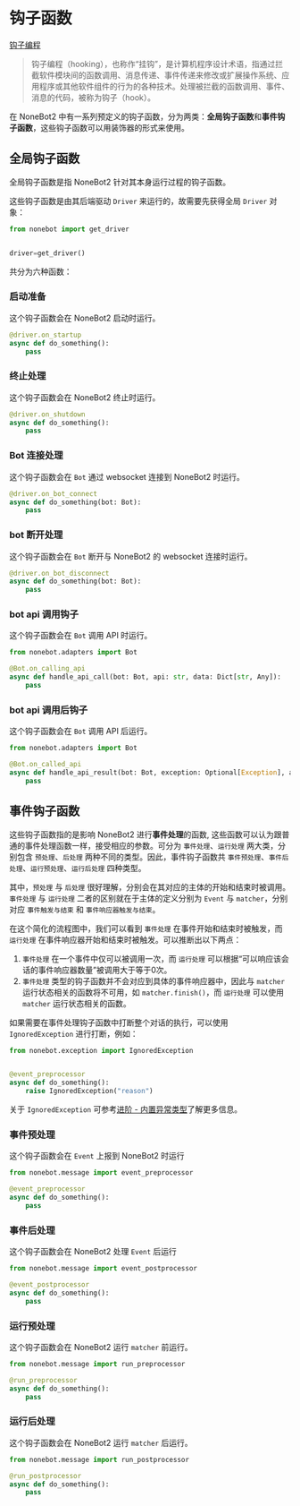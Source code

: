 # 钩子函数

[钩子编程](https://zh.wikipedia.org/wiki/%E9%92%A9%E5%AD%90%E7%BC%96%E7%A8%8B)

> 钩子编程（hooking），也称作“挂钩”，是计算机程序设计术语，指通过拦截软件模块间的函数调用、消息传递、事件传递来修改或扩展操作系统、应用程序或其他软件组件的行为的各种技术。处理被拦截的函数调用、事件、消息的代码，被称为钩子（hook）。

在 NoneBot2 中有一系列预定义的钩子函数，分为两类：**全局钩子函数**和**事件钩子函数**，这些钩子函数可以用装饰器的形式来使用。

## 全局钩子函数

全局钩子函数是指 NoneBot2 针对其本身运行过程的钩子函数。

这些钩子函数是由其后端驱动 `Driver` 来运行的，故需要先获得全局 `Driver` 对象：

```python
from nonebot import get_driver


driver=get_driver()
```

共分为六种函数：

### 启动准备

这个钩子函数会在 NoneBot2 启动时运行。

```python
@driver.on_startup
async def do_something():
    pass
```

### 终止处理

这个钩子函数会在 NoneBot2 终止时运行。

```python
@driver.on_shutdown
async def do_something():
    pass
```

### Bot 连接处理

这个钩子函数会在 `Bot` 通过 websocket 连接到 NoneBot2 时运行。

```python
@driver.on_bot_connect
async def do_something(bot: Bot):
    pass
```

### bot 断开处理

这个钩子函数会在 `Bot` 断开与 NoneBot2 的 websocket 连接时运行。

```python
@driver.on_bot_disconnect
async def do_something(bot: Bot):
    pass
```

### bot api 调用钩子

这个钩子函数会在 `Bot` 调用 API 时运行。

```python
from nonebot.adapters import Bot

@Bot.on_calling_api
async def handle_api_call(bot: Bot, api: str, data: Dict[str, Any]):
    pass
```

### bot api 调用后钩子

这个钩子函数会在 `Bot` 调用 API 后运行。

```python
from nonebot.adapters import Bot

@Bot.on_called_api
async def handle_api_result(bot: Bot, exception: Optional[Exception], api: str, data: Dict[str, Any], result: Any):
    pass
```

## 事件钩子函数

这些钩子函数指的是影响 NoneBot2 进行**事件处理**的函数, 这些函数可以认为跟普通的事件处理函数一样，接受相应的参数。可分为 `事件处理`、`运行处理` 两大类，分别包含 `预处理`、`后处理` 两种不同的类型。因此，事件钩子函数共 `事件预处理`、`事件后处理`、`运行预处理`、`运行后处理` 四种类型。

其中，`预处理` 与 `后处理` 很好理解，分别会在其对应的主体的开始和结束时被调用。`事件处理` 与 `运行处理` 二者的区别就在于主体的定义分别为 `Event` 与 `matcher`，分别对应 `事件触发与结束` 和 `事件响应器触发与结束`。

在这个简化的流程图中，我们可以看到 `事件处理` 在事件开始和结束时被触发，而 `运行处理` 在事件响应器开始和结束时被触发。可以推断出以下两点：

1. `事件处理` 在一个事件中仅可以被调用一次，而 `运行处理` 可以根据“可以响应该会话的事件响应器数量”被调用大于等于0次。
2. `事件处理` 类型的钩子函数并不会对应到具体的事件响应器中，因此与 `matcher` 运行状态相关的函数将不可用，如 `matcher.finish()`，而 `运行处理` 可以使用 `matcher` 运行状态相关的函数。

如果需要在事件处理钩子函数中打断整个对话的执行，可以使用 `IgnoredException` 进行打断，例如：

```python
from nonebot.exception import IgnoredException


@event_preprocessor
async def do_something():
    raise IgnoredException("reason")
```

关于 `IgnoredException` 可参考[进阶 - 内置异常类型](../../进阶/功能/内置异常类型.md)了解更多信息。

### 事件预处理

这个钩子函数会在 `Event` 上报到 NoneBot2 时运行

```python
from nonebot.message import event_preprocessor

@event_preprocessor
async def do_something():
    pass
```

### 事件后处理

这个钩子函数会在 NoneBot2 处理 `Event` 后运行

```python
from nonebot.message import event_postprocessor

@event_postprocessor
async def do_something():
    pass
```

### 运行预处理

这个钩子函数会在 NoneBot2 运行 `matcher` 前运行。

```python
from nonebot.message import run_preprocessor

@run_preprocessor
async def do_something():
    pass
```

### 运行后处理

这个钩子函数会在 NoneBot2 运行 `matcher` 后运行。

```python
from nonebot.message import run_postprocessor

@run_postprocessor
async def do_something():
    pass
```
